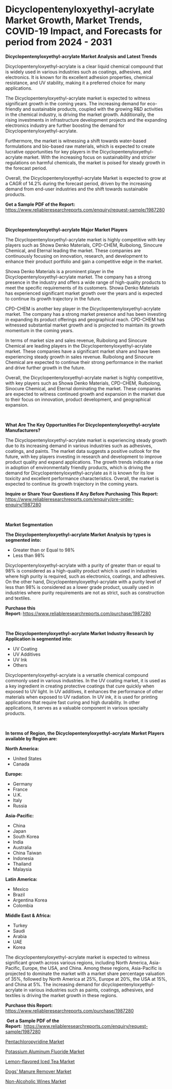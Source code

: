 <p><h1>Dicyclopentenyloxyethyl-acrylate Market Growth, Market Trends, COVID-19 Impact, and Forecasts for period from 2024 - 2031</h1></p><p><strong>Dicyclopentenyloxyethyl-acrylate Market Analysis and Latest Trends</strong></p>
<p><p>Dicyclopentenyloxyethyl-acrylate is a clear liquid chemical compound that is widely used in various industries such as coatings, adhesives, and electronics. It is known for its excellent adhesion properties, chemical resistance, and UV stability, making it a preferred choice for many applications.</p><p>The Dicyclopentenyloxyethyl-acrylate market is expected to witness significant growth in the coming years. The increasing demand for eco-friendly and sustainable products, coupled with the growing R&D activities in the chemical industry, is driving the market growth. Additionally, the rising investments in infrastructure development projects and the expanding electronics industry are further boosting the demand for Dicyclopentenyloxyethyl-acrylate.</p><p>Furthermore, the market is witnessing a shift towards water-based formulations and bio-based raw materials, which is expected to create lucrative opportunities for key players in the Dicyclopentenyloxyethyl-acrylate market. With the increasing focus on sustainability and stricter regulations on harmful chemicals, the market is poised for steady growth in the forecast period.</p><p>Overall, the Dicyclopentenyloxyethyl-acrylate Market is expected to grow at a CAGR of 14.2% during the forecast period, driven by the increasing demand from end-user industries and the shift towards sustainable products.</p></p>
<p><strong>Get a Sample PDF of the Report:&nbsp;</strong> <a href="https://www.reliableresearchreports.com/enquiry/request-sample/1987280">https://www.reliableresearchreports.com/enquiry/request-sample/1987280</a></p>
<p>&nbsp;</p>
<p><strong>Dicyclopentenyloxyethyl-acrylate Major Market Players</strong></p>
<p><p>The Dicyclopentenyloxyethyl-acrylate market is highly competitive with key players such as Showa Denko Materials, CPD-CHEM, Ruibolong, Sinocure Chemical, and Eternal leading the market. These companies are continuously focusing on innovation, research, and development to enhance their product portfolio and gain a competitive edge in the market.</p><p>Showa Denko Materials is a prominent player in the Dicyclopentenyloxyethyl-acrylate market. The company has a strong presence in the industry and offers a wide range of high-quality products to meet the specific requirements of its customers. Showa Denko Materials has experienced significant market growth over the years and is expected to continue its growth trajectory in the future.</p><p>CPD-CHEM is another key player in the Dicyclopentenyloxyethyl-acrylate market. The company has a strong market presence and has been investing in expanding its product offerings and geographical reach. CPD-CHEM has witnessed substantial market growth and is projected to maintain its growth momentum in the coming years.</p><p>In terms of market size and sales revenue, Ruibolong and Sinocure Chemical are leading players in the Dicyclopentenyloxyethyl-acrylate market. These companies have a significant market share and have been experiencing steady growth in sales revenue. Ruibolong and Sinocure Chemical are expected to continue their strong performance in the market and drive further growth in the future.</p><p>Overall, the Dicyclopentenyloxyethyl-acrylate market is highly competitive, with key players such as Showa Denko Materials, CPD-CHEM, Ruibolong, Sinocure Chemical, and Eternal dominating the market. These companies are expected to witness continued growth and expansion in the market due to their focus on innovation, product development, and geographical expansion.</p></p>
<p>&nbsp;</p>
<p><strong>What Are The Key Opportunities For Dicyclopentenyloxyethyl-acrylate Manufacturers?</strong></p>
<p><p>The Dicyclopentenyloxyethyl-acrylate market is experiencing steady growth due to its increasing demand in various industries such as adhesives, coatings, and paints. The market data suggests a positive outlook for the future, with key players investing in research and development to improve product quality and expand applications. The growth trends indicate a rise in adoption of environmentally friendly products, which is driving the demand for Dicyclopentenyloxyethyl-acrylate as it is known for its low toxicity and excellent performance characteristics. Overall, the market is expected to continue its growth trajectory in the coming years.</p></p>
<p><strong>Inquire or Share Your Questions If Any Before Purchasing This Report:</strong> <a href="https://www.reliableresearchreports.com/enquiry/pre-order-enquiry/1987280">https://www.reliableresearchreports.com/enquiry/pre-order-enquiry/1987280</a></p>
<p>&nbsp;</p>
<p><strong>Market Segmentation</strong></p>
<p><strong>The Dicyclopentenyloxyethyl-acrylate Market Analysis by types is segmented into:</strong></p>
<p><ul><li>Greater than or Equal to 98%</li><li>Less than 98%</li></ul></p>
<p><p>Dicyclopentenyloxyethyl-acrylate with a purity of greater than or equal to 98% is considered as a high-quality product which is used in industries where high purity is required, such as electronics, coatings, and adhesives. On the other hand, Dicyclopentenyloxyethyl-acrylate with a purity level of less than 98% is considered as a lower grade product, usually used in industries where purity requirements are not as strict, such as construction and textiles.</p></p>
<p><strong>Purchase this Report:&nbsp;</strong><a href="https://www.reliableresearchreports.com/purchase/1987280">https://www.reliableresearchreports.com/purchase/1987280</a></p>
<p>&nbsp;</p>
<p><strong>The Dicyclopentenyloxyethyl-acrylate Market Industry Research by Application is segmented into:</strong></p>
<p><ul><li>UV Coating</li><li>UV Additives</li><li>UV Ink</li><li>Others</li></ul></p>
<p><p>Dicyclopentenyloxyethyl-acrylate is a versatile chemical compound commonly used in various industries. In the UV coating market, it is used as a key ingredient in creating protective coatings that cure quickly when exposed to UV light. In UV additives, it enhances the performance of other materials when exposed to UV radiation. In UV ink, it is used for printing applications that require fast curing and high durability. In other applications, it serves as a valuable component in various specialty products.</p></p>
<p>&nbsp;</p>
<p><strong>In terms of Region, the Dicyclopentenyloxyethyl-acrylate Market Players available by Region are:</strong></p>
<p>
    <p> <strong> North America: </strong>
        <ul>
            <li>United States</li>
            <li>Canada</li>
        </ul>
        </p> 
    <p> <strong> Europe: </strong>
        <ul>
            <li>Germany</li>
            <li>France</li>
            <li>U.K.</li>
            <li>Italy</li>
            <li>Russia</li>
        </ul>
        </p> 
    <p> <strong> Asia-Pacific: </strong>
        <ul>
            <li>China</li>
            <li>Japan</li>
            <li>South Korea</li>
            <li>India</li>
            <li>Australia</li>
            <li>China Taiwan</li>
            <li>Indonesia</li>
            <li>Thailand</li>
            <li>Malaysia</li>
        </ul>
        </p> 
    <p> <strong> Latin America: </strong>
        <ul>
            <li>Mexico</li>
            <li>Brazil</li>
            <li>Argentina Korea</li>
            <li>Colombia</li>
        </ul>
        </p> 
    <p> <strong> Middle East & Africa: </strong>
        <ul>
            <li>Turkey</li>
            <li>Saudi</li>
            <li>Arabia</li>
            <li>UAE</li>
            <li>Korea</li>
        </ul>
    </p>
    </p>
<p><p>The dicyclopentenyloxyethyl-acrylate market is expected to witness significant growth across various regions, including North America, Asia-Pacific, Europe, the USA, and China. Among these regions, Asia-Pacific is projected to dominate the market with a market share percentage valuation of 35%, followed by North America at 25%, Europe at 20%, the USA at 15%, and China at 5%. The increasing demand for dicyclopentenyloxyethyl-acrylate in various industries such as paints, coatings, adhesives, and textiles is driving the market growth in these regions.</p></p>
<p><strong>Purchase this Report: </strong><a href="https://www.reliableresearchreports.com/purchase/1987280">https://www.reliableresearchreports.com/purchase/1987280</a></p>
<p>&nbsp;<strong>Get a Sample PDF of the Report:&nbsp;&nbsp;</strong><a href="https://www.reliableresearchreports.com/enquiry/request-sample/1987280">https://www.reliableresearchreports.com/enquiry/request-sample/1987280</a></p>
<p><strong></strong></p>
<p><p><a href="https://view.publitas.com/reportprime-1/pentachloropyridine-market-size-market-share-and-global-market-analysis-report-2024-2031/">Pentachloropyridine Market</a></p><p><a href="https://view.publitas.com/reportprime-1/potassium-aluminum-fluoride-market-centers-on-aspects-such-as-market-growth-market-share-market-opportunity-and-projected-forecasts-spanning-from-2024-to-2031/">Potassium Aluminum Fluoride Market</a></p><p><a href="https://adventurous-uranium-ef9.notion.site/Lemon-flavored-Iced-Tea-Market-Furnish-Information-about-Market-Size-Market-Share-Market-Dynamics--6b703e3851db4558883fba64c611abb1">Lemon-flavored Iced Tea Market</a></p><p><a href="https://extreme-scabiosa-c81.notion.site/Dogs-Manure-Remover-Market-Size-Market-Share-and-Global-Market-Analysis-Report-2024-2031-212043388f114c3f8b943589cc1ee9ec">Dogs' Manure Remover Market</a></p><p><a href="https://carnation-joke-41f.notion.site/Non-Alcoholic-Wines-Market-Research-Report-The-Key-To-Successful-Business-Strategy-Forecasted-for-P-1c7f2ee5ca594196ba76cc513178f5d9">Non-Alcoholic Wines Market</a></p></p>